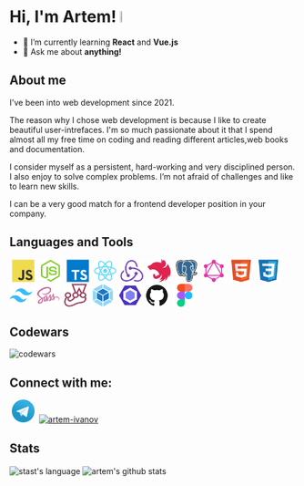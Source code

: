 # Hi, I'm Artem!&nbsp;<img src="https://media.giphy.com/media/hvRJCLFzcasrR4ia7z/giphy.gif" width="5%" height="5%">

- 🌱 I’m currently learning **React** and **Vue.js**
- 💬 Ask me about **anything!**

## About me

I've been into web development since 2021.

The reason why I chose web development is because I like to create beautiful user-intrefaces. I'm so much passionate about it that I spend almost all my free time on coding and reading different articles,web books and documentation.

I consider myself as a persistent, hard-working and very disciplined person. I also enjoy to solve complex problems. I’m not afraid of challenges and like to learn new skills.

I can be a very good match for a frontend developer position in your company.

## Languages and Tools
&nbsp;<img  src="https://raw.githubusercontent.com/devicons/devicon/1119b9f84c0290e0f0b38982099a2bd027a48bf1/icons/javascript/javascript-original.svg" alt="JavaScript" width="40" height="40"/>
&nbsp;<img  src="https://raw.githubusercontent.com/devicons/devicon/1119b9f84c0290e0f0b38982099a2bd027a48bf1/icons/nodejs/nodejs-original.svg" alt="NodeJs" width="40" height="40"/>
&nbsp;<img  src="https://raw.githubusercontent.com/devicons/devicon/1119b9f84c0290e0f0b38982099a2bd027a48bf1/icons/typescript/typescript-original.svg" alt="TypeScript" width="40" height="40"/>
&nbsp;<img  src="https://raw.githubusercontent.com/devicons/devicon/1119b9f84c0290e0f0b38982099a2bd027a48bf1/icons/react/react-original.svg" alt="React" width="40" height="40"/>
&nbsp;<img  src="https://raw.githubusercontent.com/devicons/devicon/1119b9f84c0290e0f0b38982099a2bd027a48bf1/icons/redux/redux-original.svg" alt="Redux" width="40" height="40"/>
&nbsp;<img  src="https://raw.githubusercontent.com/devicons/devicon/1119b9f84c0290e0f0b38982099a2bd027a48bf1/icons/nestjs/nestjs-plain.svg" alt="NestJs" width="40" height="40"/>
&nbsp;<img  src="https://raw.githubusercontent.com/devicons/devicon/1119b9f84c0290e0f0b38982099a2bd027a48bf1/icons/postgresql/postgresql-original.svg" alt="PostgreSQL" width="40" height="40"/>
&nbsp;<img  src="https://raw.githubusercontent.com/devicons/devicon/1119b9f84c0290e0f0b38982099a2bd027a48bf1/icons/graphql/graphql-plain.svg" alt="GraphQL" width="40" height="40"/>
&nbsp;<img  src="https://raw.githubusercontent.com/devicons/devicon/1119b9f84c0290e0f0b38982099a2bd027a48bf1/icons/html5/html5-original.svg" alt="HTML5" width="40" height="40"/>
&nbsp;<img  src="https://raw.githubusercontent.com/devicons/devicon/1119b9f84c0290e0f0b38982099a2bd027a48bf1/icons/css3/css3-original.svg" alt="CSS3" width="40" height="40"/>
&nbsp;<img  src="https://raw.githubusercontent.com/devicons/devicon/1119b9f84c0290e0f0b38982099a2bd027a48bf1/icons/tailwindcss/tailwindcss-plain.svg" alt="Tailwind" width="40" height="40"/>
&nbsp;<img  src="https://raw.githubusercontent.com/devicons/devicon/1119b9f84c0290e0f0b38982099a2bd027a48bf1/icons/sass/sass-original.svg" alt="SCSS" width="40" height="40"/>
&nbsp;<img  src="https://raw.githubusercontent.com/devicons/devicon/1119b9f84c0290e0f0b38982099a2bd027a48bf1/icons/jest/jest-plain.svg" alt="Jest" width="40" height="40"/>
&nbsp;<img  src="https://raw.githubusercontent.com/devicons/devicon/1119b9f84c0290e0f0b38982099a2bd027a48bf1/icons/webpack/webpack-original.svg" alt="Webpack 5" width="40" height="40"/>
 &nbsp;<img  src="https://raw.githubusercontent.com/devicons/devicon/1119b9f84c0290e0f0b38982099a2bd027a48bf1/icons/eslint/eslint-original.svg" alt="ESlint" width="40" height="40"/>
&nbsp;<img  src="https://raw.githubusercontent.com/devicons/devicon/1119b9f84c0290e0f0b38982099a2bd027a48bf1/icons/github/github-original.svg" alt="GIT" width="40" height="40"/>
&nbsp;<img  src="https://raw.githubusercontent.com/devicons/devicon/1119b9f84c0290e0f0b38982099a2bd027a48bf1/icons/figma/figma-original.svg" alt="Figma" width="40" height="40"/>

## Codewars

![codewars](https://www.codewars.com/users/Arterixs/badges/large)

## Connect with me:
&nbsp;<a href="https://t.me/arteminder" target="blank"><img height="40" src="https://raw.githubusercontent.com/github/explore/93d8a67084f94b2a444e510199a6e7622e5b09a3/topics/telegram/telegram.png" alt="Telegram"></a>
&nbsp;<a href="https://www.linkedin.com/in/artem-ivanov-49ba35255/" target="blank"><img src="https://raw.githubusercontent.com/rahuldkjain/github-profile-readme-generator/master/src/images/icons/Social/linked-in-alt.svg" alt="artem-ivanov" height="30" width="40" style="max-width: 100%;"></a>

## Stats
<img align="center" src="https://github-readme-stats.vercel.app/api/top-langs/?username=Arterixs&layout=compact" alt="stast's language" />   <img align="center" src="https://github-readme-stats.vercel.app/api?username=Arterixs&show_icons=true&theme=transparent" alt="artem's github stats" />
